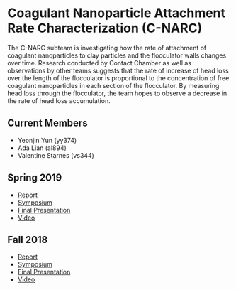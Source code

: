 # Coagulant Nanoparticle Attachment Rate Characterization (C-NARC)
The C-NARC subteam is investigating how the rate of attachment of coagulant nanoparticles to clay particles and the flocculator walls changes over time.  Research conducted by Contact Chamber as well as observations by other teams suggests that the rate of increase of head loss over the length of the flocculator is proportional to the concentration of free coagulant nanoparticles in each section of the flocculator.  By measuring head loss through the flocculator, the team hopes to observe a decrease in the rate of head loss accumulation.

## Current Members
* Yeonjin Yun (yy374)
* Ada Lian (al894)
* Valentine Starnes (vs344)

## Spring 2019
* [Report](https://github.com/AguaClara/Coagulant_nanoparticle_attachment_rate_characterization/blob/master/C-NARC%20Report%20Draft.md)
* [Symposium](https://docs.google.com/presentation/d/1SyQCbU3cC5uNPMs2vGSnrqSDp9r_WvBaCDWNjVXa0UM/edit?usp=sharing)
* [Final Presentation](https://docs.google.com/presentation/d/1i3pyzf85t1VrwkxokutjHHOgpb8m-3099ehYDAb0c9w/edit?usp=sharing) 
* [Video](https://www.youtube.com/watch?v=xPLK6bzGy6o&list=PLhsGtpY8ipdZL4lExJA8KC0zCkaxwfs8R&index=2)

## Fall 2018
* [Report](https://github.com/AguaClara/Coagulant_nanoparticle_attachment_rate_characterization/blob/master/C-NARC%20final%20report.pdf)
* [Symposium](https://docs.google.com/presentation/d/1IRQYtYWkajkU4LtEYYGQ2ydx1ECn3m4umVHbGsrjSYM/edit?usp=sharing)
* [Final Presentation](https://docs.google.com/presentation/d/1Q7-qbHmb0kl0DL85YbV2Rl10akIE4ajNxfZmnW061Kc/edit?usp=sharing)
* [Video](https://www.youtube.com/watch?v=gHzd7pCGbTs&t=0s&index=5&list=PLhsGtpY8ipdZTn2HPI6C2uH44ADmc0Ra6)
